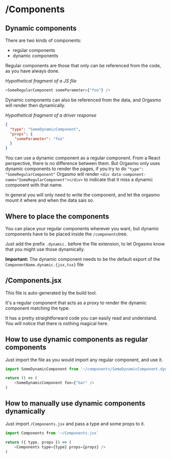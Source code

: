 # /Components

## Dynamic components

There are two kinds of components:

- regular components
- dynamic components

Regular components are those that only can be referenced from the code, as you have always done.

_Hypothetical fragment of a JS file_

```js
<SomeRegularComponent someParameter={"foo"} />
```

Dynamic components can also be referenced from the data, and Orgasmo will render then dynamically.

_Hypothetical fragment of a driver response_

```json
{
  "type": "SomeDynamicComponent",
  "props": {
    "someParameter": "foo"
  }
}
```

You can use a dynamic component as a regular component. From a React perspective, there is no difference between them. But Orgasmo only uses dynamic components to render the pages, if you try to do `"type": "SomeRegularComponent"` Orgasmo will render `<div data-component-name="SomeRegularComponent"></div>` to indicate that it miss a dynamic component with that name.

In general you will only need to write the component, and let the orgasmo mount it where and when the data sais so.


## Where to place the components

You can place your regular components wherever you want, but dynamic components have to be placed inside the `/components`tree.

Just add the prefix `.dynamic.` before the file extension, to let Orgasmo know that you might use those dynamically.

**Important:** The dynamic component needs to be the default export of the `ComponentName.dynamic.{jsx,tsx}` file

## /Components.jsx

This file is auto-generated by the build tool.

It's a regular component that acts as a proxy to render the dynamic component matching the type.

It has a pretty straightforward code you can easily read and understand. You will notice that there is nothing magical here.

## How to use dynamic components as regular components

Just import the file as you would import any regular component, and use it.

```js
import SomeDynamicComponent from '~/components/SomeDynamicComponent.dynamic.jsx`

return () => (
    <SomeDynamicComponent foo={"bar" />
)
```

## How to manually use dynamic components dynamically

Just import `/Components.jsx` and pass a type and some props to it.

```js
import Components from '~/Components.jsx`

return ({ type, props }) => (
    <Components type={type} props={props} />
)
```

